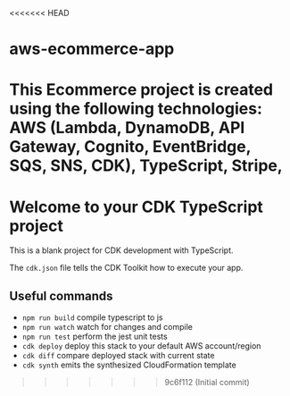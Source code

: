 <<<<<<< HEAD
# aws-ecommerce-app
This Ecommerce  project is created using the following technologies:  AWS (Lambda, DynamoDB, API Gateway, Cognito, EventBridge, SQS, SNS, CDK), TypeScript, Stripe,
=======
# Welcome to your CDK TypeScript project

This is a blank project for CDK development with TypeScript.

The `cdk.json` file tells the CDK Toolkit how to execute your app.

## Useful commands

* `npm run build`   compile typescript to js
* `npm run watch`   watch for changes and compile
* `npm run test`    perform the jest unit tests
* `cdk deploy`      deploy this stack to your default AWS account/region
* `cdk diff`        compare deployed stack with current state
* `cdk synth`       emits the synthesized CloudFormation template
>>>>>>> 9c6f112 (Initial commit)
